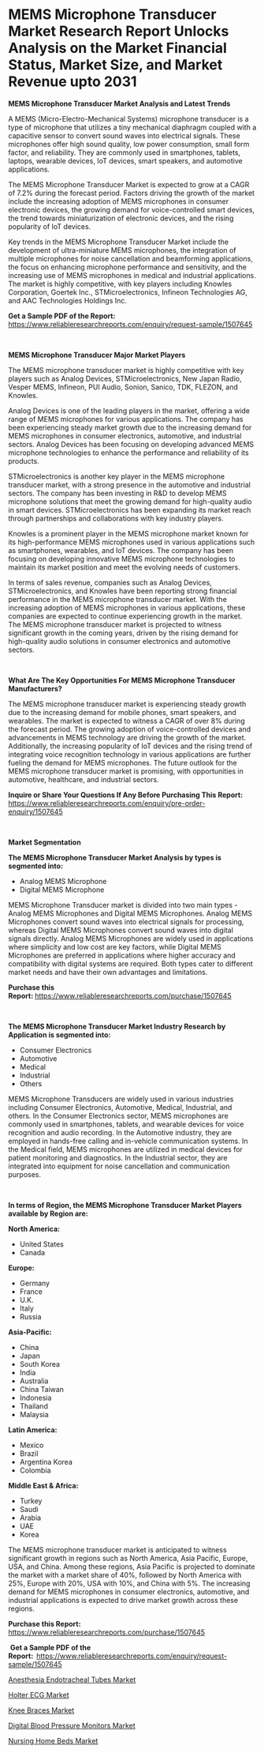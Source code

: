 <p><h1>MEMS Microphone Transducer Market Research Report Unlocks Analysis on the Market Financial Status, Market Size, and Market Revenue upto 2031</h1></p><p><strong>MEMS Microphone Transducer Market Analysis and Latest Trends</strong></p>
<p><p>A MEMS (Micro-Electro-Mechanical Systems) microphone transducer is a type of microphone that utilizes a tiny mechanical diaphragm coupled with a capacitive sensor to convert sound waves into electrical signals. These microphones offer high sound quality, low power consumption, small form factor, and reliability. They are commonly used in smartphones, tablets, laptops, wearable devices, IoT devices, smart speakers, and automotive applications.</p><p>The MEMS Microphone Transducer Market is expected to grow at a CAGR of 7.2% during the forecast period. Factors driving the growth of the market include the increasing adoption of MEMS microphones in consumer electronic devices, the growing demand for voice-controlled smart devices, the trend towards miniaturization of electronic devices, and the rising popularity of IoT devices.</p><p>Key trends in the MEMS Microphone Transducer Market include the development of ultra-miniature MEMS microphones, the integration of multiple microphones for noise cancellation and beamforming applications, the focus on enhancing microphone performance and sensitivity, and the increasing use of MEMS microphones in medical and industrial applications. The market is highly competitive, with key players including Knowles Corporation, Goertek Inc., STMicroelectronics, Infineon Technologies AG, and AAC Technologies Holdings Inc.</p></p>
<p><strong>Get a Sample PDF of the Report:&nbsp;</strong> <a href="https://www.reliableresearchreports.com/enquiry/request-sample/1507645">https://www.reliableresearchreports.com/enquiry/request-sample/1507645</a></p>
<p>&nbsp;</p>
<p><strong>MEMS Microphone Transducer Major Market Players</strong></p>
<p><p>The MEMS microphone transducer market is highly competitive with key players such as Analog Devices, STMicroelectronics, New Japan Radio, Vesper MEMS, Infineon, PUI Audio, Sonion, Sanico, TDK, FLEZON, and Knowles. </p><p>Analog Devices is one of the leading players in the market, offering a wide range of MEMS microphones for various applications. The company has been experiencing steady market growth due to the increasing demand for MEMS microphones in consumer electronics, automotive, and industrial sectors. Analog Devices has been focusing on developing advanced MEMS microphone technologies to enhance the performance and reliability of its products.</p><p>STMicroelectronics is another key player in the MEMS microphone transducer market, with a strong presence in the automotive and industrial sectors. The company has been investing in R&D to develop MEMS microphone solutions that meet the growing demand for high-quality audio in smart devices. STMicroelectronics has been expanding its market reach through partnerships and collaborations with key industry players.</p><p>Knowles is a prominent player in the MEMS microphone market known for its high-performance MEMS microphones used in various applications such as smartphones, wearables, and IoT devices. The company has been focusing on developing innovative MEMS microphone technologies to maintain its market position and meet the evolving needs of customers.</p><p>In terms of sales revenue, companies such as Analog Devices, STMicroelectronics, and Knowles have been reporting strong financial performance in the MEMS microphone transducer market. With the increasing adoption of MEMS microphones in various applications, these companies are expected to continue experiencing growth in the market. The MEMS microphone transducer market is projected to witness significant growth in the coming years, driven by the rising demand for high-quality audio solutions in consumer electronics and automotive sectors.</p></p>
<p>&nbsp;</p>
<p><strong>What Are The Key Opportunities For MEMS Microphone Transducer Manufacturers?</strong></p>
<p><p>The MEMS microphone transducer market is experiencing steady growth due to the increasing demand for mobile phones, smart speakers, and wearables. The market is expected to witness a CAGR of over 8% during the forecast period. The growing adoption of voice-controlled devices and advancements in MEMS technology are driving the growth of the market. Additionally, the increasing popularity of IoT devices and the rising trend of integrating voice recognition technology in various applications are further fueling the demand for MEMS microphones. The future outlook for the MEMS microphone transducer market is promising, with opportunities in automotive, healthcare, and industrial sectors.</p></p>
<p><strong>Inquire or Share Your Questions If Any Before Purchasing This Report:</strong> <a href="https://www.reliableresearchreports.com/enquiry/pre-order-enquiry/1507645">https://www.reliableresearchreports.com/enquiry/pre-order-enquiry/1507645</a></p>
<p>&nbsp;</p>
<p><strong>Market Segmentation</strong></p>
<p><strong>The MEMS Microphone Transducer Market Analysis by types is segmented into:</strong></p>
<p><ul><li>Analog MEMS Microphone</li><li>Digital MEMS Microphone</li></ul></p>
<p><p>MEMS Microphone Transducer market is divided into two main types - Analog MEMS Microphones and Digital MEMS Microphones. Analog MEMS Microphones convert sound waves into electrical signals for processing, whereas Digital MEMS Microphones convert sound waves into digital signals directly. Analog MEMS Microphones are widely used in applications where simplicity and low cost are key factors, while Digital MEMS Microphones are preferred in applications where higher accuracy and compatibility with digital systems are required. Both types cater to different market needs and have their own advantages and limitations.</p></p>
<p><strong>Purchase this Report:&nbsp;</strong><a href="https://www.reliableresearchreports.com/purchase/1507645">https://www.reliableresearchreports.com/purchase/1507645</a></p>
<p>&nbsp;</p>
<p><strong>The MEMS Microphone Transducer Market Industry Research by Application is segmented into:</strong></p>
<p><ul><li>Consumer Electronics</li><li>Automotive</li><li>Medical</li><li>Industrial</li><li>Others</li></ul></p>
<p><p>MEMS Microphone Transducers are widely used in various industries including Consumer Electronics, Automotive, Medical, Industrial, and others. In the Consumer Electronics sector, MEMS microphones are commonly used in smartphones, tablets, and wearable devices for voice recognition and audio recording. In the Automotive industry, they are employed in hands-free calling and in-vehicle communication systems. In the Medical field, MEMS microphones are utilized in medical devices for patient monitoring and diagnostics. In the Industrial sector, they are integrated into equipment for noise cancellation and communication purposes.</p></p>
<p>&nbsp;</p>
<p><strong>In terms of Region, the MEMS Microphone Transducer Market Players available by Region are:</strong></p>
<p>
    <p> <strong> North America: </strong>
        <ul>
            <li>United States</li>
            <li>Canada</li>
        </ul>
        </p> 
    <p> <strong> Europe: </strong>
        <ul>
            <li>Germany</li>
            <li>France</li>
            <li>U.K.</li>
            <li>Italy</li>
            <li>Russia</li>
        </ul>
        </p> 
    <p> <strong> Asia-Pacific: </strong>
        <ul>
            <li>China</li>
            <li>Japan</li>
            <li>South Korea</li>
            <li>India</li>
            <li>Australia</li>
            <li>China Taiwan</li>
            <li>Indonesia</li>
            <li>Thailand</li>
            <li>Malaysia</li>
        </ul>
        </p> 
    <p> <strong> Latin America: </strong>
        <ul>
            <li>Mexico</li>
            <li>Brazil</li>
            <li>Argentina Korea</li>
            <li>Colombia</li>
        </ul>
        </p> 
    <p> <strong> Middle East & Africa: </strong>
        <ul>
            <li>Turkey</li>
            <li>Saudi</li>
            <li>Arabia</li>
            <li>UAE</li>
            <li>Korea</li>
        </ul>
    </p>
    </p>
<p><p>The MEMS microphone transducer market is anticipated to witness significant growth in regions such as North America, Asia Pacific, Europe, USA, and China. Among these regions, Asia Pacific is projected to dominate the market with a market share of 40%, followed by North America with 25%, Europe with 20%, USA with 10%, and China with 5%. The increasing demand for MEMS microphones in consumer electronics, automotive, and industrial applications is expected to drive market growth across these regions.</p></p>
<p><strong>Purchase this Report: </strong><a href="https://www.reliableresearchreports.com/purchase/1507645">https://www.reliableresearchreports.com/purchase/1507645</a></p>
<p>&nbsp;<strong>Get a Sample PDF of the Report:&nbsp;&nbsp;</strong><a href="https://www.reliableresearchreports.com/enquiry/request-sample/1507645">https://www.reliableresearchreports.com/enquiry/request-sample/1507645</a></p>
<p><strong></strong></p>
<p><p><a href="https://medium.com/p/7ac5e01cd8d7/edit">Anesthesia Endotracheal Tubes Market</a></p><p><a href="https://medium.com/@laurynframi1907/holter-ecg-market-size-market-outlook-and-market-forecast-2024-to-2031-ebefb1502e09">Holter ECG Market</a></p><p><a href="https://medium.com/p/d30680f3893b/edit">Knee Braces Market</a></p><p><a href="https://medium.com/p/862647c686ce/edit">Digital Blood Pressure Monitors Market</a></p><p><a href="https://medium.com/p/f2748caa747b/edit">Nursing Home Beds Market</a></p></p>